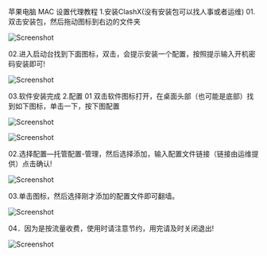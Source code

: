 苹果电脑 MAC  设置代理教程
1.安装ClashX(没有安装包可以找人事或者运维) 
01.双击安装包，然后拖动图标到右边的文件夹

![Screenshot](img/mac01.png)

02.进入启动台找到下面图标，双击，会提示安装一个配置，按照提示输入开机密码安装即可!

![Screenshot](img/mac02.png)

03.软件安装完成
2.配置
01 双击软件图标打开，在桌面头部（也可能是底部）找到如下图标，单击一下，按下图配置

![Screenshot](img/mac03.png)

![Screenshot](img/mac04.png)

02.选择配置—托管配置-管理，然后选择添加，输入配置文件链接（链接由运维提供）点击确认!

![Screenshot](img/mac05.png)

03.单击图标，然后选择刚才添加的配置文件即可翻墙。

![Screenshot](img/mac06.png)

04．因为是按流量收费，使用时请注意节约，用完请及时关闭退出!

![Screenshot](img/mac07.png)
